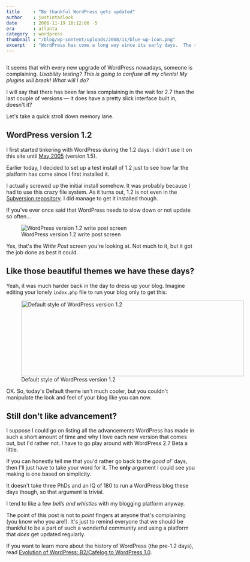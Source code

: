 ```yaml
---
title     : "Be thankful WordPress gets updated"
author    : justintadlock
date      : 2008-11-19 16:12:00 -5
era       : atlanta
category  : wordpress
thumbnail : "/blog/wp-content/uploads/2008/11/blue-wp-icon.png"
excerpt   : "WordPress has come a long way since its early days.  The regular updates have helped WP become the fastest-growing platform on the planet.  So, why are you complaining?"
---
```


<img src="http://justintadlock.com/blog/wp-content/uploads/2008/11/wordpress-12.gif" alt="" title="WordPress Version 1.2" class="aligncenter size-full wp-image-1172" />

It seems that with every new upgrade of WordPress nowadays, someone is complaining.  <em>Usability testing? This is going to confuse all my clients!  My plugins will break!  What will I do?</em>

I will say that there has been far less complaining in the wait for 2.7 than the last couple of versions &mdash; it does have a pretty slick interface built in, doesn't it?

Let's take a quick stroll down memory lane.

<!--more-->

## WordPress version 1.2

I first started tinkering with WordPress during the 1.2 days.  I didn't use it on this site until <a href="http://justintadlock.com/archives/2005/05/13/still-finding-style" title="Still finding style">May 2005</a> (version 1.5).

Earlier today, I decided to set up a test install of 1.2 just to see how far the platform has come since I first installed it.

I actually screwed up the initial install somehow.  It was probably because I had to use this crazy file system.  As it turns out, 1.2 is not even in the <a href="http://wordpress.org/download/svn/" title="WordPress Subversion access">Subversion repository</a>.  I did manage to get it installed though.

If you've ever once said that WordPress needs to slow down or not update so often...

<figure class="wp-caption aligncenter" style="width:594px">
	<img src="http://justintadlock.com/blog/wp-content/uploads/2008/11/wordpress-12-write-post.gif" alt="WordPress version 1.2 write post screen" title="WordPress 1.2 Write Post"  class="size-full wp-image-1173" />
	<figcaption class="wp-caption-text">WordPress version 1.2 write post screen</figcaption>
</figure>

Yes, that's the <em>Write Post</em> screen you're looking at.  Not much to it, but it got the job done as best it could.

## Like those beautiful themes we have these days?

Yeah, it was much harder back in the day to dress up your blog.  Imagine editing your lonely <code>index.php</code> file to run your blog only to get this:

<figure class="wp-caption aligncenter" style="width:594px">
	<img src="http://justintadlock.com/blog/wp-content/uploads/2008/11/wordpress-12-default-theme.png" alt="Default style of WordPress version 1.2" title="WordPress 1.2 Default Theme" width="594" height="202" class="size-full wp-image-1180" />
	<figcaption class="wp-caption-text">Default style of WordPress version 1.2</figcaption>
</figure>

OK.  So, today's Default theme isn't much cooler, but you couldn't manipulate the look and feel of your blog like you can now.

## Still don't like advancement?

I suppose I could go on listing all the advancements WordPress has made in such a short amount of time and why I love each new version that comes out, but I'd rather not.  I have to go play around with WordPress 2.7 Beta a little.

If you can honestly tell me that you'd rather go back to the <em>good ol'</em> days, then I'll just have to take your word for it.  The <strong>only</strong> argument I could see you making is one based on simplicity.

It doesn't take three PhDs and an IQ of 180 to run a WordPress blog these days though, so that argument is trivial.

I tend to like a few <em>bells and whistles</em> with my blogging platform anyway.

The point of this post is not to <em>point</em> fingers at anyone that's complaining (you know who you are!).  It's just to remind everyone that we should be thankful to be a part of such a wonderful community and using a platform that <em>does</em> get updated regularly.

If you want to learn more about the history of WordPress (the pre-1.2 days), read <a href="http://weblogtoolscollection.com/archives/2008/07/14/evolution-of-wordpress-b2cafelog-to-wordpress-10/" title="Evolution of WordPress">Evolution of WordPress: B2/Cafelog to WordPress 1.0</a>.
